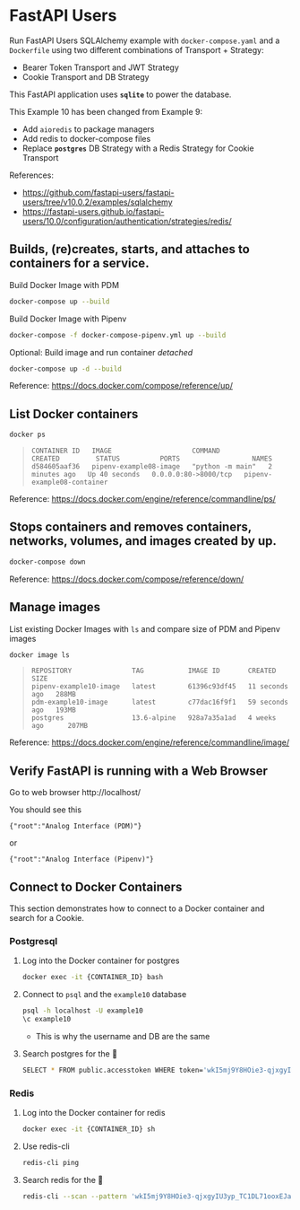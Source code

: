 # FastAPI Users

Run FastAPI Users SQLAlchemy example with `docker-compose.yaml` and a `Dockerfile`
using two different combinations of Transport + Strategy:
- Bearer Token Transport and JWT Strategy
- Cookie Transport and DB Strategy

This FastAPI application uses **`sqlite`** to power the database.

This Example 10 has been changed from Example 9:
* Add `aioredis` to package managers
* Add redis to docker-compose files
* Replace **`postgres`** DB Strategy with a Redis Strategy for Cookie Transport


References:
- https://github.com/fastapi-users/fastapi-users/tree/v10.0.2/examples/sqlalchemy
- https://fastapi-users.github.io/fastapi-users/10.0/configuration/authentication/strategies/redis/

## Builds, (re)creates, starts, and attaches to containers for a service.

  Build Docker Image with PDM

  ```sh
  docker-compose up --build
  ```

  Build Docker Image with Pipenv

  ```sh
  docker-compose -f docker-compose-pipenv.yml up --build
  ```

  Optional: Build image and run container _detached_

  ```sh
  docker-compose up -d --build
  ```

   Reference: https://docs.docker.com/compose/reference/up/


## List Docker containers

  ```sh
  docker ps
  ```

  >```
  >CONTAINER ID   IMAGE                    COMMAND            CREATED         STATUS          PORTS                  NAMES
  >d584605aaf36   pipenv-example08-image   "python -m main"   2 minutes ago   Up 40 seconds   0.0.0.0:80->8000/tcp   pipenv-example08-container
  >```

  Reference: https://docs.docker.com/engine/reference/commandline/ps/


## Stops containers and removes containers, networks, volumes, and images created by up.

  ```sh
  docker-compose down
  ```

  Reference: https://docs.docker.com/compose/reference/down/


## Manage images

  List existing Docker Images with `ls` and compare size of PDM and Pipenv images

  ```sh
  docker image ls
  ```

  >```
  >REPOSITORY               TAG           IMAGE ID       CREATED          SIZE
  >pipenv-example10-image   latest        61396c93df45   11 seconds ago   288MB
  >pdm-example10-image      latest        c77dac16f9f1   59 seconds ago   193MB
  >postgres                 13.6-alpine   928a7a35a1ad   4 weeks ago      207MB
  >```

  Reference: https://docs.docker.com/engine/reference/commandline/image/


## Verify FastAPI is running with a Web Browser

  Go to web browser http://localhost/

  You should see this

  ```
  {"root":"Analog Interface (PDM)"}
  ```

  or 

  ```
  {"root":"Analog Interface (Pipenv)"}
  ```

## Connect to Docker Containers
This section demonstrates how to connect to a Docker container
and search for a Cookie.

### Postgresql

1.  Log into the Docker container for postgres

    ```sh
    docker exec -it {CONTAINER_ID} bash
    ```

2.  Connect to `psql` and the `example10` database

    ```sh
    psql -h localhost -U example10
    \c example10
    ```

    - This is why the username and DB are the same

3.  Search postgres for the 🍪

    ```sh
    SELECT * FROM public.accesstoken WHERE token='wkI5mj9Y8HOie3-qjxgyIU3yp_TC1DL71ooxEJai2XU';
    ```

### Redis

1.  Log into the Docker container for redis

    ```sh
    docker exec -it {CONTAINER_ID} sh
    ```
    
2.  Use redis-cli

    ```sh
    redis-cli ping
    ```

3.  Search redis for the 🍪

    ```sh
    redis-cli --scan --pattern 'wkI5mj9Y8HOie3-qjxgyIU3yp_TC1DL71ooxEJai2XU'
    ```
